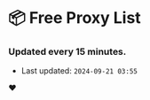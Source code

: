 # :package: Free Proxy List
### Updated every 15 minutes.

- Last updated: `2024-09-21 03:55`

:heart:
